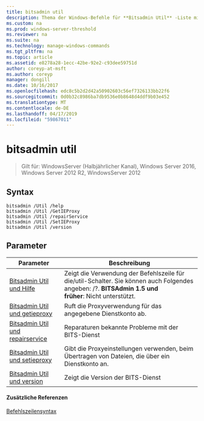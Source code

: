 ```yaml
---
title: bitsadmin util
description: Thema der Windows-Befehle für **Bitsadmin Util** -Liste mit den **Util** Switches
ms.custom: na
ms.prod: windows-server-threshold
ms.reviewer: na
ms.suite: na
ms.technology: manage-windows-commands
ms.tgt_pltfrm: na
ms.topic: article
ms.assetid: e8278a28-1ecc-42be-92e2-c93dee59751d
author: coreyp-at-msft
ms.author: coreyp
manager: dongill
ms.date: 10/16/2017
ms.openlocfilehash: edc8c5b2d2d42a50902603c56ef7326133bb22f6
ms.sourcegitcommit: 0d0b32c8986ba7db9536e0b8648d4ddf9b03e452
ms.translationtype: MT
ms.contentlocale: de-DE
ms.lasthandoff: 04/17/2019
ms.locfileid: "59867011"
---
```

# <a name="bitsadmin-util"></a>bitsadmin util

> Gilt für: WindowsServer (Halbjährlicher Kanal), Windows Server 2016, Windows Server 2012 R2, WindowsServer 2012

## <a name="syntax"></a>Syntax

```
bitsadmin /Util /help
bitsadmin /Util /GetIEProxy
bitsadmin /Util /repairService
bitsadmin /Util /SetIEProxy
bitsadmin /Util /version
```

## <a name="parameters"></a>Parameter

|Parameter|Beschreibung|
|-------|--------|
|[Bitsadmin Util und Hilfe](bitsadmin-util-and-help.md)|Zeigt die Verwendung der Befehlszeile für die/util-Schalter. Sie können auch Folgendes angeben: /?. **BITSAdmin 1.5 und früher**: Nicht unterstützt.|
|[Bitsadmin Util und getieproxy](bitsadmin-util-and-getieproxy.md)|Ruft die Proxyverwendung für das angegebene Dienstkonto ab.|
|[Bitsadmin Util und repairservice](bitsadmin-util-and-repairservice.md)|Reparaturen bekannte Probleme mit der BITS-Dienst|
|[Bitsadmin Util und setieproxy](bitsadmin-util-and-setieproxy.md)|Gibt die Proxyeinstellungen verwenden, beim Übertragen von Dateien, die über ein Dienstkonto an.|
|[Bitsadmin Util und version](bitsadmin-util-and-version.md)|Zeigt die Version der BITS-Dienst|

#### <a name="additional-references"></a>Zusätzliche Referenzen

[Befehlszeilensyntax](command-line-syntax-key.md)
